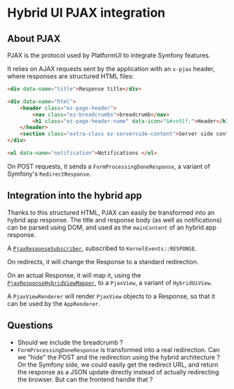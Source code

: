 # Hybrid UI PJAX integration

## About PJAX

PJAX is the protocol used by PlatformUI to integrate Symfony features.

It relies on AJAX requests sent by the application with an `x-pjax` header, where
responses are structured HTML files:

```html
<div data-name="title">Response title</div>

<div data-name="html">
    <header class="ez-page-header">
        <nav class="ez-breadcrumbs">breadcrumb</nav>
        <h1 class="ez-page-header-name" data-icon="&#xe91f;">Header</h1>
    </header>
    <section class="extra-class ez-serverside-content">Server side content</section>
</div>

<ul data-name="notification">Notifications </ul>
```

On POST requests, it sends a `FormProcessingDoneResponse`, a variant of Symfony's
`RedirectResponse`.

## Integration into the hybrid app

Thanks to this structured HTML, PJAX can easily be transformed into an hybrid app response.
The title and response body (as well as notifications) can be parsed using DOM, and used as
the `mainContent` of an hybrid app response.

A [`PjaxResponseSubscriber`][pjax-response-subscriber-spec], subscribed to `KernelEvents::RESPONSE`.

On redirects, it will change the Response to a standard redirection.

On an actual Response, it will map it, using the [`PjaxResponseHybridViewMapper`][pjax-response-hybrid-view-mapper-spec], 
to a `PjaxView`, a variant of `HybridUiView`.

A `PjaxViewRenderer` will render `PjaxView` objects to a Response, so that it can be 
used by the `AppRenderer`.

[pjax-response-subscriber-spec]: ../../../spec/Hybrid/EventSubscriber/PjaxResponseSubscriberSpec.php
[pjax-response-hybrid-view-mapper-spec]: ../../../spec/Hybrid/EventSubscriber/PjaxResponseSubscriberSpec.php

## Questions
- Should we include the breadcrumb ?
- `FormProcessingDoneResponse` is transformed into a real redirection.
  Can we "hide" the POST and the redirection using the hybrid architecture ?
  On the Symfony side, we could easily get the redirect URL, and return the response
  as a JSON update directly instead of actually redirecting the browser. But can the frontend
  handle that ?
